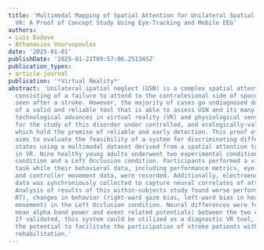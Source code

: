 ```yaml
---
title: 'Multimodal Mapping of Spatial Attention for Unilateral Spatial Neglect in
  VR: A Proof of Concept Study Using Eye-Tracking and Mobile EEG'
authors:
- Luis Eudave
- Athanasios Vourvopoulos
date: '2025-01-01'
publishDate: '2025-01-22T09:57:06.251345Z'
publication_types:
- article-journal
publication: '*Virtual Reality*'
abstract: 'Unilateral spatial neglect (USN) is a complex spatial attentional disorder
  consisting of a failure to attend to the contralesional side of space, frequently
  seen after a stroke. However, the majority of cases go undiagnosed due to the lack
  of a valid and reliable tool that is able to assess USN and its many variants. Recent
  technological advances in virtual reality (VR) and physiological sensors, allow
  for the study of this disorder under controlled, and ecologically-valid environments,
  which hold the promise of reliable and early detection. This proof of concept study
  aims to evaluate the feasibility of a system for discriminating different attentional
  states using a multimodal dataset derived from a spatial attention task conducted
  in VR. Nine healthy young adults underwent two experimental conditions: a Control
  condition and a Left Occlusion condition. Participants performed a visual search
  task while their behavioral data, including performance metrics, eye-gaze, head,
  and controller movement data, were recorded. Additionally, electroencephalography
  data was synchroniously collected to capture neural correlates of attentional processing.
  Analysis of results of this within-subjects study found worse performance (higher
  RT), changes in behavior (right-ward gaze bias, left-ward bias in head and controller
  movement) in the Left Occlusion condition. Neural differences were found (parieto-occipital
  mean alpha band power and event related potentials) between the two conditions.
  If validated, this system could be utilized as a diagnostic VR tool, while it holds
  the potential to facilitate the participation of stroke patients with USN in VR-driven
  rehabilitation.'
---
```

